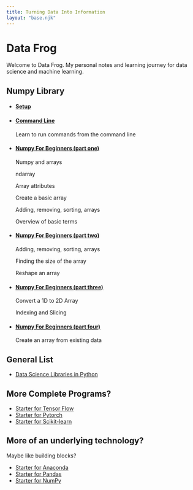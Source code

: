 ```yaml
---
title: Turning Data Into Information
layout: "base.njk"
---
```

<h1>Data Frog</h1>
<p>Welcome to Data Frog. My personal notes and learning journey for data science and machine learning.</p>
<h2>Numpy Library</h2>
<ul>
    <li>
        <h4><a href="./numpy/setup">Setup</a></h4>
    </li>
    <li>
        <h4><a href="./numpy/command_line">Command Line</a></h4>
        <p>Learn to run commands from the command line</p>
    </li>
    <li>
        <h4><a href="./numpy/beginners_one">Numpy For Beginners (part one)</a></h4>
        <p>Numpy and arrays</p>
        <p>ndarray</p>
        <p>Array attributes</p>
        <p>Create a basic array</p>
        <p>Adding, removing, sorting, arrays</p>
        <p>Overview of basic terms</p>
    </li>
    <li>
        <h4><a href="./numpy/beginners_two">Numpy For Beginners (part two)</a></h4>
        <p>Adding, removing, sorting, arrays</p>
        <p>Finding the size of the array</p>
        <p>Reshape an array</p>
    </li>
    <li>
        <h4><a href="./numpy/beginners_three">Numpy For Beginners (part three)</a></h4>
        <p>Convert a 1D to 2D Array</p>
        <p>Indexing and Slicing</p>
    </li>
    <li>
        <h4><a href="./numpy/beginners_four">Numpy For Beginners (part four)</a></h4>
        <p>Create an array from existing data</p>
    </li>
</ul>
<h2>General List</h2>
<ul>
    <li>
        <a href="./data_science_software_list">Data Science Libraries in Python</a>
    </li>
</ul>
<h2>More Complete Programs?</h2>
<ul>
    <li>
        <a href="./start_tensor_flow">Starter for Tensor Flow</a>
    </li>
    <li>
        <a href="./start_pytorch">Starter for Pytorch</a>
    </li>
    <li>
        <a href="./start_scikit_learn">Starter for Scikit-learn</a>
    </li>
</ul>
<h2>More of an underlying technology?</h2>
<p>Maybe like building blocks?</p>
<ul>
    <li>
        <a href="./start_anaconda">Starter for Anaconda</a>
    </li>
    <li>
        <a href="./start_pandas">Starter for Pandas</a>
    </li>
    <li>
        <a href="./start_numpy">Starter for NumPy</a>
    </li>
</ul>